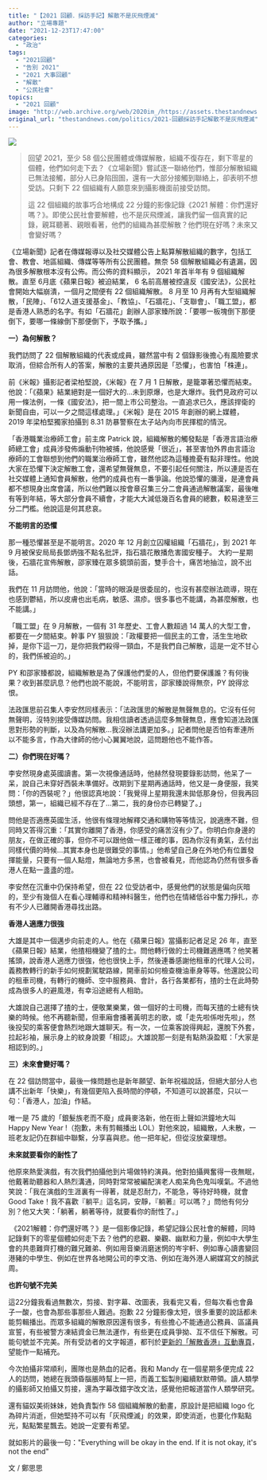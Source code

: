 ```yaml
---
title: "【2021 回顧．採訪手記】解散不是灰飛煙滅"
author: "立場專題"
date: "2021-12-23T17:47:00"
categories:
  - "政治"
tags:
  - "2021回顧"
  - "告別 2021"
  - "2021 大事回顧"
  - "解散"
  - "公民社會"
topics:
  - "2021 回顧"
image: "http://web.archive.org/web/2020im_/https://assets.thestandnews.com/media/photos/20211223-40.png"
original_url: "thestandnews.com/politics/2021-回顧採訪手記解散不是灰飛煙滅"
---
```

![](http://web.archive.org/web/2020im_/https://assets.thestandnews.com/media/photos/20211223-40.png)

> 回望 2021，至少 58 個公民團體或傳媒解散，組織不復存在，剩下零星的個體，他們如何走下去？《立場新聞》嘗試逐一聯絡他們，惟部分解散組織已無法接觸，部分人已身陷囹圄，還有一大部分接觸到聯絡上，卻表明不想受訪。只剩下 22 個組織有人願意來到攝影機面前接受訪問。
> 
> 這 22 個組織的故事巧合地構成 22 分鐘的影像記錄《2021 解體：你們還好嗎？》。即使公民社會要解體，也不是灰飛煙滅，讓我們留一個真實的記錄，親耳聽著、親眼看著，他們的組織為甚麼解散？他們現在好嗎？未來又會變好嗎？

《立場新聞》記者在傳媒報導以及社交媒體公告上點算解散組織的數字，包括工會、教會、地區組織、傳媒等等所有公民團體。無奈 58 個解散組織必有遺漏，因為很多解散根本沒有公佈。而公佈的資料顯示， 2021 年首半年有 9 個組織解散。直至 6月底《蘋果日報》被迫結業， 6 名前高層被控違反《國安法》，公民社會開始大幅崩潰，一個月之間便有 22 個組織解散。 8 月至 10 月再有大型組織解散，「民陣」、「612人道支援基金」、「教協」、「石牆花」、「支聯會」、「職工盟」，都是香港人熟悉的名字。有如「石牆花」創辦人邵家臻所說：「要哪一板塊倒下那便倒下，要哪一條線倒下那便倒下，予取予攜。」

**一）為何解散？**

我們訪問了 22 個解散組織的代表或成員，雖然當中有 2 個錄影後擔心有風險要求取消，但綜合所有人的答案，解散的主要共通原因是「恐懼」，也害怕「株連」。

前《米報》攝影記者梁柏堅說，《米報》在 7 月 1 日解散，是籠罩著恐懼而結束。他說：「《蘋果》結業絕對是一個好大的...未到原爆，也是大爆炸。我們見政府可以用一條法例，一條《國安法》，把一間上巿公司整治。一直追求已久，應該捍衛的新聞自由，可以一夕之間這樣處理。」《米報》是在 2015 年創辦的網上媒體， 2019 年梁柏堅獨家拍攝到 8.31 防暴警察在太子站內向市民揮棍的情況。

「香港職業治療師工會」前主席 Patrick 說，組織解散的觸發點是「香港言語治療師總工會」成員涉發佈煽動刊物被捕，他說感覺「很近」，甚至害怕外界由言語治療師的工會聯想到他們的職業治療師工會，雖然他認為這種擔憂有點非理性。他說大家在恐懼下決定解散工會，還希望無聲無息，不要引起任何關注，所以連是否在社交媒體上通知會員解散，他們的成員也有一番爭論。他說恐懼的瀰漫，是連會員都不想現身出席會議，所以他們難以按會章召集三分二會員通過解散議案，最後唯有等到年結，等大部分會員不續會，才能大大減低幾百名會員的總數，較易達至三分二門檻。他說這是何其悲哀。

**不能明言的恐懼**

那一種恐懼甚至是不能明言。2020 年 12 月創立囚權組織「石牆花」，到 2021 年 9 月被保安局局長鄧炳強不點名批評，指石牆花散播危害國安種子。 大約一星期後，石牆花宣佈解散，邵家臻在眾多鏡頭前面，雙手合十，痛苦地抽泣，說不出話。

我們在 11 月訪問他，他說：「當時的眼淚是很委屈的，也沒有甚麼辦法疏導，現在也感到鬱結，所以皮膚也出毛病，敏感、濕疹。很多事也不能講，為甚麼解散，也不能講。」

「職工盟」在 9 月解散，一個有 31 年歷史、工會人數超過 14 萬人的大型工會，都要在一夕間結束。幹事 PY 狠狠說：「政權要把一個民主的工會，活生生地砍掉，是你下這一刀，是你把我們殺得一頸血，不是我們自己解散，這是一定不甘心的，我們係被迫的。」

PY 和邵家臻都說，組織解散是為了保護他們愛的人，但他們要保護誰？有何後果？收到甚麼訊息？他們也說不能說，不能明言，邵家臻說得無奈，PY 說得忿恨。

法政匯思前召集人李安然同樣表示：「法政匯思的解散是無聲無息的。它沒有任何無聲明，沒特別接受傳媒訪問。我相信讀者透過這麼多無聲無息，應會知道法政匯思對形勢的判斷，以及為何解散...我沒辦法講更加多。」記者問他是否怕有牽連所以不能多言，作為大律師的他小心翼翼地說，這問題他也不能作答。

**二）你們現在好嗎？**

李安然現身處英國讀書。第一次視像通話時，他赫然發現要錄影訪問，他呆了一呆，說自己未穿好西裝未準備好。改期到下星期再通話時，他又是一身便服，我笑問：「你的西裝呢？」他很認真地說：「我覺得上星期我還未拋低那身份，但我再回頭想，第一，組織已經不存在了...第二，我的身份亦已轉變了。」

問他是否適應英國生活，他很有條理地解釋交通和購物等等情況，說適應不難，但同時又答得沉重：「其實你離開了香港，你感受的痛苦沒有少了。你明白你身邊的朋友，在做正確的事，但你不可以跟他做一樣正確的事，因為你沒有勇氣，去付出同樣代價的時候...其實本身也是很難受的事情。」他希望自己身在外地仍有位置發揮能量，只要有一個人點燈，無論地方多黑，也會被看見，而他認為仍然有很多香港人在點一盞盞的燈。

李安然在沉重中仍保持希望，但在 22 位受訪者中，感覺他們的狀態是偏向灰暗的，至少有幾個人在看心理輔導和精神科醫生，他們也在情緒低谷中奮力掙扎，亦有不少人已離開香港尋找出路。

**香港人適應力很強**

大雄是其中一個邁步向前走的人。他在《蘋果日報》當攝影記者足足 26 年，直至《蘋果日報》結業，他揸相機變了揸的士。問他轉行做的士司機難適應嗎？他笑著搖頭，說香港人適應力很強，他也很快上手，然後連番感謝他租車的代理人公司，義務教轉行的新手如何規劃駕駛路線，開車前如何檢查機油車身等等。他還說公司的租車司機，有轉行的機師、空中服務員、會計，各行各業都有，揸的士在此時勢成為很多人的避風港，有幸沿途總有人相助。

大雄說自己選擇了揸的士，便敬業樂業，做一個好的士司機，而每天揸的士總有快樂的時候。他不再聽新聞，但車廂會播著黃明志的歌，或「​​走先啦係咁先啦」，然後投契的乘客便會熱烈地跟大雄聊天。有一次，一位乘客說得興起，還脫下外套，拉起衫袖，展示身上的紋身說要「相認」。大雄說那一刻是有點熱淚盈眶：「大家是相認到的。」

**三）未來會變好嗎？**

在 22 個訪問當中，最後一條問題也是新年願望、新年祝福說話，但絕大部分人也講不出新年「快樂」，有幾個更陷入長時間的停頓，不知道可以說甚麼，只以一句：「香港人，加油」作結。

唯一是 75 歲的「銀髮族老而不廢」成員麥洛新，他在街上聲如洪鐘地大叫 Happy New Year !（抱歉，未有剪輯播出 LOL）對他來說，組織散，人未散，一班老友記仍在群組中聯繫，分享喜與悲。他一把年紀，但從沒放棄理想。

**未來就要看你的耐性了**

他原來熱愛演戲，有次我們拍攝他到片場做特約演員。他對拍攝興奮得一夜無眠，他戴著助聽器和人熱烈溝通，同時對常常被編配演老人痴呆角色鬼叫嘆氣。不過他笑說：「我在演戲的生涯裏有一得著，就是忍耐力，不能急，等待好時機，就會 Good Take！我不喜歡『躺平』這名詞，安靜，『躺著』可以嗎？」問他有何分別？他又大笑：「躺著，躺著等待，就要看你的耐性了。」

 《2021解體：你們還好嗎？》是一個影像記錄，希望記錄公民社會的解體，同時記錄剩下的零星個體如何走下去？他們的悲觀、樂觀、幽默和力量，例如中大學生會的共患難齊打機的難兄難弟、例如用音樂消磨迷惘的岑宇軒、例如專心讀書變回港豬的中學生、例如在世界各地開公司的李文浩、例如在海外港人網媒寫文的顏武周。

**也許句號不完美**

這22分鐘我看過無數次，剪接、對字幕、改圖表，我看完又看，但每次看也會鼻子一酸，也會為那些事那些人難過。抱歉 22 分鐘影像太短，很多重要的說話都未能剪輯播出。而眾多組織的解散原因還有很多，有些擔心不能通過公務員、區議員宣誓，有些被警方凍結資金已無法運作，有些更在成員爭拗、互不信任下解散。可能句號並不完美。所有受訪者的文字報道，都刊於[更新的「解散香港」互動專頁](../../politics/%E8%A7%A3%E6%95%A3%E9%A6%99%E6%B8%AF%E5%9C%8B%E5%AE%89%E6%B3%95%E4%B8%8B-%E8%87%B3%E5%B0%91-49-%E7%B5%84%E7%B9%94%E4%BB%8A%E5%B9%B4%E5%AE%A3%E5%B8%83%E8%A7%A3%E6%95%A3%E5%81%9C%E9%81%8B)，望能作一點補充。

今次拍攝非常順利，團隊也是熱血的記者。我和 Mandy 在一個星期多便完成 22 人的訪問，她總在我頭昏腦脹時幫上一把，而義工監製則繼續默默帶領。讀人類學的攝影師又拍攝又剪接，還為字幕改錯字改文法，感覺他把報道當作人類學研究。

還有貓奴美術妹妹，她負責製作 58 個組織解散的動畫，原設計是把組織 logo 化為碎片消逝，但她堅持不可以有「灰飛煙滅」的效果，即使消逝，也要化作點點光，點點繁星飄去。她說一定要有希望。

就如影片的最後一句："Everything will be okay in the end. If it is not okay, it's not the end"

文 / 鄭思思